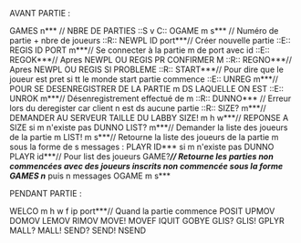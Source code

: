 AVANT PARTIE : 

GAMES n*** // NBRE DE PARTIES  ::S v C::
OGAME m s*** // Numéro de partie + nbre de joueurs  ::R::
NEWPL ID port***// Créer nouvelle partie ::E::
REGIS ID PORT m***// Se connecter à la partie m de port avec id  ::E::
REGOK***// Apres NEWPL OU REGIS PR CONFIRMER M  ::R::
REGNO***// Apres NEWPL OU REGIS SI PROBLEME ::R::
START***// Pour dire que le joueur est pret si tt le monde start partie commence ::E::
UNREG m***// POUR SE DESENREGISTRER DE LA PARTIE m DS LAQUELLE ON EST ::E::
UNROK m***// Désenregistrement effectué de m ::R::
DUNNO*** // Erreur lors du deregister car client n est ds aucune partie ::R::
SIZE? m***// DEMANDER AU SERVEUR TAILLE DU LABBY
SIZE! m h w***// REPONSE A SIZE si m n'existe pas DUNNO
LIST? m***// Demander la liste des joueurs de la partie m
LIST! m s***// Retourne la liste des joueurs de la partie m sous la forme de s messages : PLAYR ID*** si m n'existe pas DUNNO
PLAYR id***// Pour list des joueurs
GAME?***// Retourne les parties non commencées avec des joueurs inscrits non commencée sous la forme GAMES n*** puis n messages OGAME m s***

PENDANT PARTIE : 

WELCO m h w f ip port***// Quand la partie commence 
POSIT 
UPMOV
DOMOV
LEMOV
RIMOV
MOVE!
MOVEF
IQUIT
GOBYE
GLIS?
GLIS!
GPLYR
MALL?
MALL!
SEND?
SEND!
NSEND